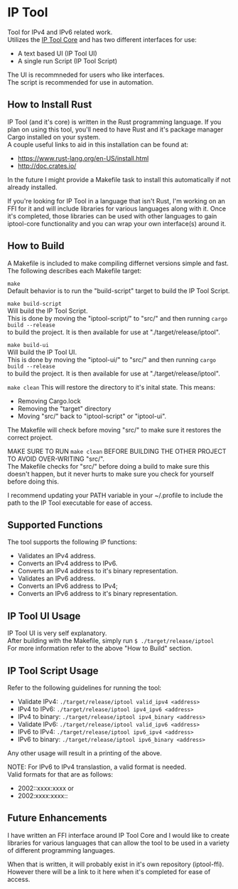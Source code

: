 IP Tool
=============
Tool for IPv4 and IPv6 related work.<br />
Utilizes the [IP Tool Core](https://github.com/timmonfette1/iptool_core) and has two
different interfaces for use:

  - A text based UI (IP Tool UI)<br />
  - A single run Script (IP Tool Script)

The UI is recommneded for users who like interfaces.<br />
The script is recommended for use in automation.

How to Install Rust
------------
IP Tool (and it's core) is written in the Rust programming language. If you plan on using this tool,
you'll need to have Rust and it's package manager Cargo installed on your system.<br />
A couple useful links to aid in this installation can be found at:

 - https://www.rust-lang.org/en-US/install.html
 - http://doc.crates.io/

In the future I might provide a Makefile task to install this automatically if not already installed.<br />

If you're looking for IP Tool in a language that isn't Rust, I'm working on an FFI for it and will
include libraries for various languages along with it. Once it's completed, those libraries can be used
with other languages to gain iptool-core functionality and you can wrap your own interface(s) around it. 

How to Build
------------
A Makefile is included to make compiling differnet versions simple and fast.<br />
The following describes each Makefile target:

`make`<br />
Default behavior is to run the "build-script" target to build the IP Tool Script.

`make build-script`<br />
Will build the IP Tool Script.<br />
This is done by moving the "iptool-script/" to "src/" and then running `cargo build --release`<br />
to build the project. It is then available for use at "./target/release/iptool".

`make build-ui`<br />
Will build the IP Tool UI.<br />
This is done by moving the "iptool-ui/" to "src/" and then running `cargo build --release`<br />
to build the project. It is then available for use at "./target/release/iptool".

`make clean`
This will restore the directory to it's inital state. This means:

 - Removing Cargo.lock
 - Removing the "target" directory
 - Moving "src/" back to "iptool-script" or "iptool-ui".

The Makefile will check before moving "src/" to make sure it restores the correct project.

MAKE SURE TO RUN `make clean` BEFORE BUILDING THE OTHER PROJECT TO AVOID OVER-WRITING "src/".<br />
The Makefile checks for "src/" before doing a build to make sure this doesn't happen,
but it never hurts to make sure you check for yourself before doing this.

I recommend updating your PATH variable in your ~/.profile to include the path
to the IP Tool executable for ease of access.

Supported Functions
------------
The tool supports the following IP functions:

  - Validates an IPv4 address.
  - Converts an IPv4 address to IPv6.
  - Converts an IPv4 address to it's binary representation.
  - Validates an IPv6 address.
  - Converts an IPv6 address to IPv4;
  - Converts an IPv6 address to it's binary representation.

IP Tool UI Usage
------------
IP Tool UI is very self explanatory.<br />
After building with the Makefile, simply run `$ ./target/release/iptool`<br />
For more information refer to the above "How to Build" section.

IP Tool Script Usage
------------
Refer to the following guidelines for running the tool:<br />

  - Validate IPv4: `./target/release/iptool valid_ipv4 <address>`<br />
  - IPv4 to IPv6: `./target/release/iptool ipv4_ipv6 <address>`<br />
  - IPv4 to binary: `./target/release/iptool ipv4_binary <address>`<br />
  - Validate IPv6: `./target/release/iptool valid_ipv6 <address>`<br />
  - IPv6 to IPv4: `./target/release/iptool ipv6_ipv4 <address>`<br />
  - IPv6 to binary: `./target/release/iptool ipv6_binary <address>`<br />

Any other usage will result in a printing of the above.

NOTE: For IPv6 to IPv4 translastion, a valid format is needed.<br />
Valid formats for that are as follows:

  - 2002::xxxx:xxxx or
  - 2002:xxxx:xxxx::

Future Enhancements
-------------
I have written an FFI interface around IP Tool Core and I would like to create
libraries for various languages that can allow the tool to be used in a variety
of different programming languages.

When that is written, it will probably exist in it's own repository (iptool-ffi).<br />
However there will be a link to it here when it's completed for ease of access.
